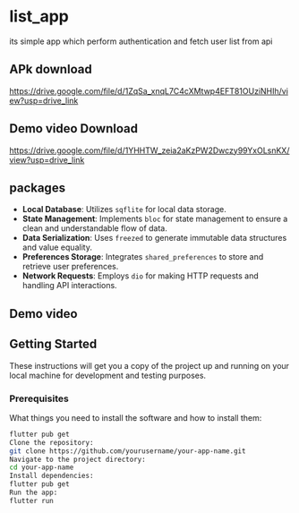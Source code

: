 # list_app


its simple app which perform authentication and fetch user list from api 

## APk download 
https://drive.google.com/file/d/1ZqSa_xnqL7C4cXMtwp4EFT81OUziNHIh/view?usp=drive_link

## Demo video Download
https://drive.google.com/file/d/1YHHTW_zeia2aKzPW2Dwczy99YxOLsnKX/view?usp=drive_link




## packages

- **Local Database**: Utilizes `sqflite` for local data storage.
- **State Management**: Implements `bloc` for state management to ensure a clean and understandable flow of data.
- **Data Serialization**: Uses `freezed` to generate immutable data structures and value equality.
- **Preferences Storage**: Integrates `shared_preferences` to store and retrieve user preferences.
- **Network Requests**: Employs `dio` for making HTTP requests and handling API interactions.

  
## Demo video



## Getting Started

These instructions will get you a copy of the project up and running on your local machine for development and testing purposes.

### Prerequisites

What things you need to install the software and how to install them:

```bash
flutter pub get
Clone the repository:
git clone https://github.com/yourusername/your-app-name.git
Navigate to the project directory:
cd your-app-name
Install dependencies:
flutter pub get
Run the app:
flutter run

